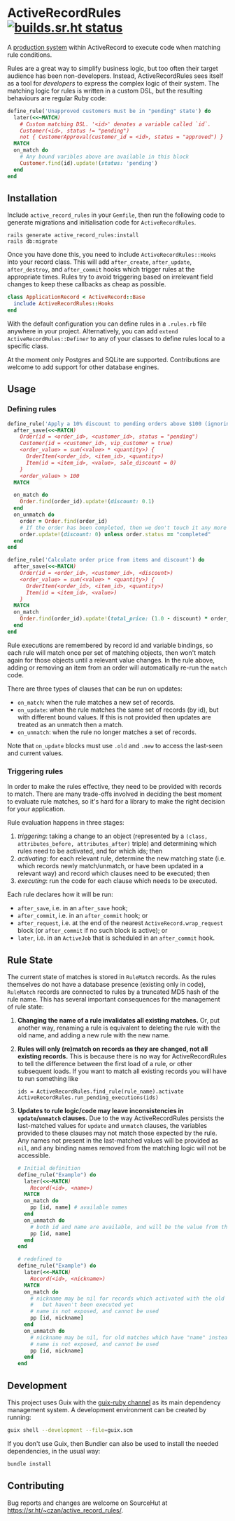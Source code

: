 # ActiveRecordRules [![builds.sr.ht status](https://builds.sr.ht/~czan/active_record_rules.svg)](https://builds.sr.ht/~czan/active_record_rules)

A [production system][] within ActiveRecord to execute code when matching rule conditions.

Rules are a great way to simplify business logic, but too often their target audience has been non-developers. Instead, ActiveRecordRules sees itself as a tool for _developers_ to express the complex logic of their system. The matching logic for rules is written in a custom DSL, but the resulting behaviours are regular Ruby code:

```ruby
define_rule('Unapproved customers must be in "pending" state') do
  later(<<~MATCH)
    # Custom matching DSL. '<id>' denotes a variable called `id`.
    Customer(<id>, status != "pending")
    not { CustomerApproval(customer_id = <id>, status = "approved") }
  MATCH
  on_match do
    # Any bound varibles above are available in this block
    Customer.find(id).update!(status: 'pending')
  end
end
```

[production system]: https://en.wikipedia.org/wiki/Production_system_(computer_science)

## Installation

Include `active_record_rules` in your `Gemfile`, then run the following code to generate migrations and initialisation code for `ActiveRecordRules`.

```shell
rails generate active_record_rules:install
rails db:migrate
```

Once you have done this, you need to include `ActiveRecordRules::Hooks` into your record class. This will add `after_create`, `after_update`, `after_destroy`, and `after_commit` hooks which trigger rules at the appropriate times. Rules try to avoid triggering based on irrelevant field changes to keep these callbacks as cheap as possible.

```ruby
class ApplicationRecord < ActiveRecord::Base
  include ActiveRecordRules::Hooks
end
```

With the default configuration you can define rules in a `.rules.rb` file anywhere in your project. Alternatively, you can add `extend ActiveRecordRules::Definer` to any of your classes to define rules local to a specific class.

At the moment only Postgres and SQLite are supported. Contributions are welcome to add support for other database engines.

## Usage

### Defining rules

```ruby
define_rule('Apply a 10% discount to pending orders above $100 (ignoring sale items), for VIP customers') do
  after_save(<<~MATCH)
    Order(id = <order_id>, <customer_id>, status = "pending")
    Customer(id = <customer_id>, vip_customer = true)
    <order_value> = sum(<value> * <quantity>) {
      OrderItem(<order_id>, <item_id>, <quantity>)
      Item(id = <item_id>, <value>, sale_discount = 0)
    }
    <order_value> > 100
  MATCH

  on_match do
    Order.find(order_id).update!(discount: 0.1)
  end
  on_unmatch do
    order = Order.find(order_id)
    # If the order has been completed, then we don't touch it any more
    order.update!(discount: 0) unless order.status == "completed"
  end
end

define_rule('Calculate order price from items and discount') do
  after_save(<<~MATCH)
    Order(id = <order_id>, <customer_id>, <discount>)
    <order_value> = sum(<value> * <quantity>) {
      OrderItem(<order_id>, <item_id>, <quantity>)
      Item(id = <item_id>, <value>)
    }
  MATCH
  on_match
    Order.find(order_id).update!(total_price: (1.0 - discount) * order_value)
  end
end
```

Rule executions are remembered by record id and variable bindings, so each rule will match once per set of matching objects, then won't match again for those objects until a relevant value changes. In the rule above, adding or removing an item from an order will automatically re-run the `match` code.

There are three types of clauses that can be run on updates:
 - `on_match`: when the rule matches a new set of records.
 - `on_update`: when the rule matches the same set of records (by id), but with different bound values. If this is not provided then updates are treated as an unmatch then a match.
 - `on_unmatch`: when the rule no longer matches a set of records.

Note that `on_update` blocks must use `.old` and `.new` to access the last-seen and current values.

### Triggering rules

In order to make the rules effective, they need to be provided with records to match. There are many trade-offs involved in deciding the best moment to evaluate rule matches, so it's hard for a library to make the right decision for your application.

Rule evaluation happens in three stages:
 1. *triggering*: taking a change to an object (represented by a `(class, attributes_before, attributes_after)` triple) and determining which rules need to be activated, and for which ids; then
 2. *activating*: for each relevant rule, determine the new matching state (i.e. which records newly match/unmatch, or have been updated in a relevant way) and record which clauses need to be executed; then
 3. *executing*: run the code for each clause which needs to be executed.

Each rule declares how it will be run:
 - `after_save`, i.e. in an `after_save` hook;
 - `after_commit`, i.e. in an `after_commit` hook; or
 - `after_request`, i.e. at the end of the nearest `ActiveRecord.wrap_request` block (or `after_commit` if no such block is active); or
 - `later`, i.e. in an `ActiveJob` that is scheduled in an `after_commit` hook.

## Rule State

The current state of matches is stored in `RuleMatch` records. As the rules themselves do not have a database presence (existing only in code), `RuleMatch` records are connected to rules by a truncated MD5 hash of the rule name. This has several important consequences for the management of rule state:

 1. **Changing the name of a rule invalidates all existing matches.** Or, put another way, renaming a rule is equivalent to deleting the rule with the old name, and adding a new rule with the new name.

 2. **Rules will only (re)match on records as they are changed, not all existing records.** This is because there is no way for ActiveRecordRules to tell the difference between the first load of a rule, or other subsequent loads. If you want to match all existing records you will have to run something like

    ```
    ids = ActiveRecordRules.find_rule(rule_name).activate
    ActiveRecordRules.run_pending_executions(ids)
    ```

 3. **Updates to rule logic/code may leave inconsistencies in `update`/`unmatch` clauses.** Due to the way ActiveRecordRules persists the last-matched values for `update` and `unmatch` clauses, the variables provided to these clauses may not match those expected by the rule. Any names not present in the last-matched values will be provided as `nil`, and any binding names removed from the matching logic will not be accessible.

    ```ruby
    # Initial definition
    define_rule("Example") do
      later(<<~MATCH)
        Record(<id>, <name>)
      MATCH
      on_match do
        pp [id, name] # available names
      end
      on_unmatch do
        # both id and name are available, and will be the value from the matched record
        pp [id, name]
      end
    end

    # redefined to
    define_rule("Example") do
      later(<<~MATCH)
        Record(<id>, <nickname>)
      MATCH
      on_match do
        # nickname may be nil for records which activated with the old definition,
        #   but haven't been executed yet
        # name is not exposed, and cannot be used
        pp [id, nickname]
      end
      on_unmatch do
        # nickname may be nil, for old matches which have "name" instead
        # name is not exposed, and cannot be used
        pp [id, nickname]
      end
    end
    ```

## Development

This project uses Guix with the [guix-ruby channel](https://sr.ht/~czan/guix-ruby) as its main dependency management system. A development environment can be created by running:

```sh
guix shell --development --file=guix.scm
```

If you don't use Guix, then Bundler can also be used to install the needed dependencies, in the usual way:

```sh
bundle install
```

## Contributing

Bug reports and changes are welcome on SourceHut at <https://sr.ht/~czan/active_record_rules/>.
